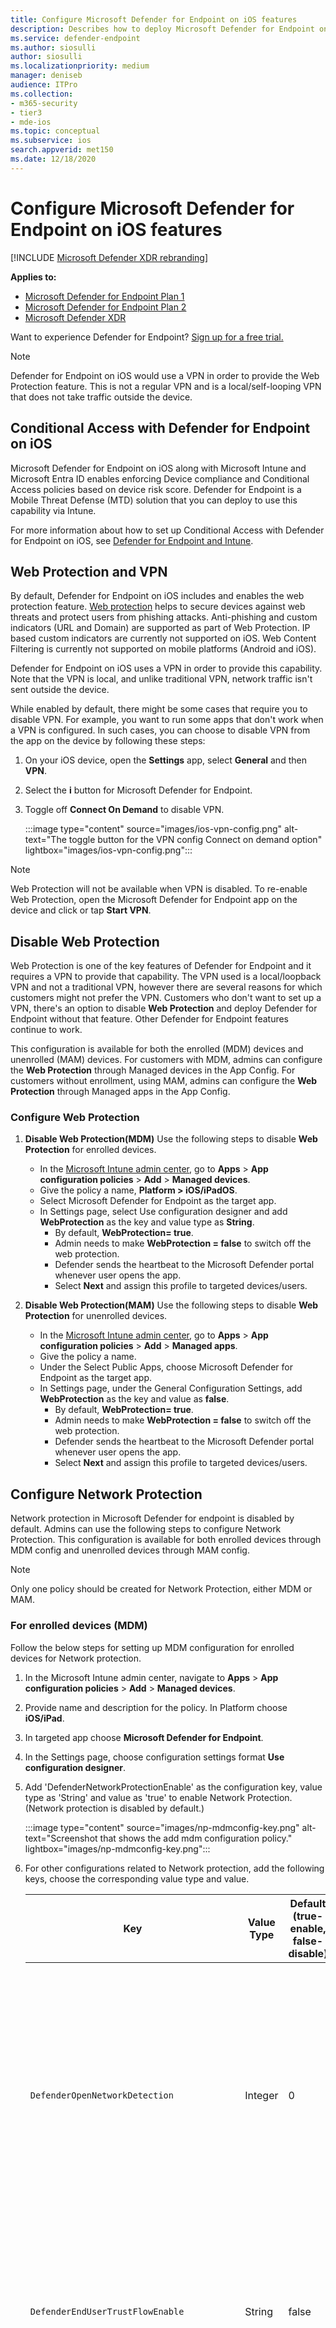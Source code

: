 ```yaml
---
title: Configure Microsoft Defender for Endpoint on iOS features
description: Describes how to deploy Microsoft Defender for Endpoint on iOS features.
ms.service: defender-endpoint
ms.author: siosulli
author: siosulli
ms.localizationpriority: medium
manager: deniseb
audience: ITPro
ms.collection: 
- m365-security
- tier3
- mde-ios
ms.topic: conceptual
ms.subservice: ios
search.appverid: met150
ms.date: 12/18/2020
---
```


# Configure Microsoft Defender for Endpoint on iOS features

[!INCLUDE [Microsoft Defender XDR rebranding](../../includes/microsoft-defender.md)]

**Applies to:**

- [Microsoft Defender for Endpoint Plan 1](https://go.microsoft.com/fwlink/p/?linkid=2154037)
- [Microsoft Defender for Endpoint Plan 2](https://go.microsoft.com/fwlink/p/?linkid=2154037)
- [Microsoft Defender XDR](https://go.microsoft.com/fwlink/?linkid=2118804)

Want to experience Defender for Endpoint? [Sign up for a free trial.](https://signup.microsoft.com/create-account/signup?products=7f379fee-c4f9-4278-b0a1-e4c8c2fcdf7e&ru=https://aka.ms/MDEp2OpenTrial?ocid=docs-wdatp-exposedapis-abovefoldlink)

> [!NOTE]
> Defender for Endpoint on iOS would use a VPN in order to provide the Web Protection feature. This is not a regular VPN and is a local/self-looping VPN that does not take traffic outside the device.

## Conditional Access with Defender for Endpoint on iOS

Microsoft Defender for Endpoint on iOS along with Microsoft Intune and Microsoft Entra ID enables enforcing Device compliance and Conditional Access policies based on device risk score. Defender for Endpoint is a Mobile Threat Defense (MTD) solution that you can deploy to use this capability via Intune.

For more information about how to set up Conditional Access with Defender for Endpoint on iOS, see [Defender for Endpoint and Intune](/mem/intune/protect/advanced-threat-protection).

## Web Protection and VPN

By default, Defender for Endpoint on iOS includes and enables the web protection feature. [Web protection](web-protection-overview.md) helps to secure devices against web threats and protect users from phishing attacks. Anti-phishing and custom indicators (URL and Domain) are supported as part of Web Protection. IP based custom indicators are currently not supported on iOS. Web Content Filtering is currently not supported on mobile platforms (Android and iOS).

Defender for Endpoint on iOS uses a VPN in order to provide this capability. Note that the VPN is local, and unlike traditional VPN, network traffic isn't sent outside the device.

While enabled by default, there might be some cases that require you to disable VPN. For example, you want to run some apps that don't work when a VPN is configured. In such cases, you can choose to disable VPN from the app on the device by following these steps:

1. On your iOS device, open the **Settings** app, select **General** and then **VPN**.

2. Select the **i** button for Microsoft Defender for Endpoint.

3. Toggle off **Connect On Demand** to disable VPN.

   :::image type="content" source="images/ios-vpn-config.png" alt-text="The toggle button for the VPN config Connect on demand option" lightbox="images/ios-vpn-config.png":::

> [!NOTE]
> Web Protection will not be available when VPN is disabled. To re-enable Web Protection, open the Microsoft Defender for Endpoint app on the device and click or tap **Start VPN**.

## Disable Web Protection

Web Protection is one of the key features of Defender for Endpoint and it requires a VPN to provide that capability. The VPN used is a local/loopback VPN and not a traditional VPN, however there are several reasons for which customers might not prefer the VPN. Customers who don't want to set up a VPN, there's an option to disable **Web Protection** and deploy Defender for Endpoint without that feature. Other Defender for Endpoint features continue to work.

This configuration is available for both the enrolled (MDM) devices and unenrolled (MAM) devices. For customers with MDM, admins can configure the **Web Protection** through Managed devices in the App Config. For customers without enrollment, using MAM, admins can configure the **Web Protection** through Managed apps in the App Config.

### Configure Web Protection

1. **Disable Web Protection(MDM)** Use the following steps to disable **Web Protection** for enrolled devices.

    - In the [Microsoft Intune admin center](https://go.microsoft.com/fwlink/?linkid=2109431), go to **Apps** \> **App configuration policies** \> **Add** \> **Managed devices**.
    - Give the policy a name, **Platform \> iOS/iPadOS**.
    - Select Microsoft Defender for Endpoint as the target app.
    - In Settings page, select Use configuration designer and add **WebProtection** as the key and value type as **String**.
        - By default, **WebProtection= true**.
        - Admin needs to make **WebProtection = false** to switch off the web protection.
        - Defender sends the heartbeat to the Microsoft Defender portal whenever user opens the app.
        - Select **Next** and assign this profile to targeted devices/users.

1. **Disable Web Protection(MAM)** Use the following steps to disable **Web Protection** for unenrolled devices.

    - In the [Microsoft Intune admin center](https://go.microsoft.com/fwlink/?linkid=2109431), go to **Apps** \> **App configuration policies** \> **Add** \> **Managed apps**.
    - Give the policy a name.
    - Under the Select Public Apps, choose Microsoft Defender for Endpoint as the target app.
    - In Settings page, under the General Configuration Settings, add **WebProtection** as the key and value as **false**.
        - By default, **WebProtection= true**.
        - Admin needs to make **WebProtection = false** to switch off the web protection.
        - Defender sends the heartbeat to the Microsoft Defender portal whenever user opens the app.
        - Select **Next** and assign this profile to targeted devices/users.

## Configure Network Protection

Network protection in Microsoft Defender for endpoint is disabled by default. Admins can use the following steps to configure Network Protection. This configuration is available for both enrolled devices through MDM config and unenrolled devices through MAM config.

> [!NOTE]
> Only one policy should be created for Network Protection, either MDM or MAM.

### For enrolled devices (MDM)

Follow the below steps for setting up MDM configuration for enrolled devices for Network protection.

1. In the Microsoft Intune admin center, navigate to **Apps** \> **App configuration policies** \> **Add** \> **Managed devices**.

2. Provide name and description for the policy. In Platform choose **iOS/iPad**.

3. In targeted app choose **Microsoft Defender for Endpoint**.

4. In the Settings page, choose configuration settings format **Use configuration designer**.

5. Add 'DefenderNetworkProtectionEnable' as the configuration key, value type as 'String' and value as 'true' to enable Network Protection. (Network protection is disabled by default.)

   :::image type="content" source="images/np-mdmconfig-key.png" alt-text="Screenshot that shows the add mdm configuration policy." lightbox="images/np-mdmconfig-key.png":::

6. For other configurations related to Network protection, add the following keys, choose the corresponding value type and value.

   | Key | Value Type | Default (true-enable, false-disable) | Description |
   | --- | --- | --- | --- |
   | `DefenderOpenNetworkDetection` | Integer | 0 | 1 - Audit, 0 - Disable(default), 2 - Enable. This setting is managed by an IT Admin to audit, disable, or enable open network detection, respectively. In 'Audit' mode, alerts will be sent only to the ATP portal with no end-user experience. For end-user experience, set the config to 'Enable' mode.|
   | `DefenderEndUserTrustFlowEnable` | String | false | true - enable, false - disable; This setting is used by IT admins to enable or disable the end user in-app experience to trust and untrust the unsecure and suspicious networks. |
   | `DefenderNetworkProtectionAutoRemediation` | String | true | true - enable, false - disable; This setting is used by the IT admin to enable or disable the remediation alerts that are sent when a user performs remediation activities like switching to safer WIFI access points or deleting suspicious certificates detected by Defender. |
   | `DefenderNetworkProtectionPrivacy` | String | true | true - enable, false - disable; This setting is managed by IT admin to enable or disable privacy in network protection. |

7. In the Assignments section, admin can choose groups of users to include and exclude from the policy.

8. Review and create the configuration policy.

### For unenrolled devices (MAM)

Follow the below steps for setting up MAM config for unenrolled devices for Network protection (Authenticator device registration is required for MAM configuration) in iOS devices. Network Protection initialization will require the end user to open the app once.

1. In the Microsoft Intune admin center, navigate to **Apps** \> **App configuration policies** \> **Add** \> **Managed apps** \> **Create a new App configuration policy**.

   :::image type="content" source="images/addiosconfig.png" alt-text="Add configuration policy." lightbox="images/addiosconfig.png":::

2. Provide a name and description to uniquely identify the policy. Then select **Select Public apps**, and choose **Microsoft Defender for Platform iOS/iPadOS**.

   :::image type="content" source="images/nameiosconfig.png" alt-text="Name the configuration." lightbox="images/nameiosconfig.png":::

3. On the Settings page, add **DefenderNetworkProtectionEnable** as the key and the value as `true` to enable network protection. (Network protection is disabled by default.)

   :::image type="content" source="images/addiosconfigvalue.png" alt-text="Add configuration value." lightbox="images/addiosconfigvalue.png":::

4. For other configurations related to network protection, add the following keys and appropriate corresponding value.

    |Key| Default (true - enable, false - disable)|Description|
    |---|---|---|
    |`DefenderOpenNetworkDetection`|0| 1 - Audit, 0 - Disable (default), 2 - Enable. This setting is managed by an IT admin to enable, audit, or disable open network detection. In Audit mode, alerts will be sent only to the ATP portal with no user side experience. For user experience, set the config to "Enable" mode.|
    |`DefenderEndUserTrustFlowEnable`| false | true - enable, false - disable; This setting is used by IT admins to enable or disable the end user in-app experience to trust and untrust the unsecure and suspicious networks.|
    |`DefenderNetworkProtectionAutoRemediation`| true |true - enable, false - disable; This setting is used by the IT admin to enable or disable the remediation alerts that are sent when a user performs remediation activities like switching to safer WIFI access points or deleting suspicious certificates detected by Defender.|
    |`DefenderNetworkProtectionPrivacy`| true |true - enable, false - disable; This setting is managed by IT admin to enable or disable privacy in network protection.|
  
5. In the **Assignments** section, an admin can choose groups of users to include and exclude from the policy.

   :::image type="content" source="images/assigniosconfig.png" alt-text="Assign configuration." lightbox="images/assigniosconfig.png":::

6. Review and create the configuration policy.

## Co-existence of multiple VPN profiles

Apple iOS does not support multiple device-wide VPNs to be active simultaneously. While multiple VPN profiles can exist on the device, only one VPN can be active at a time.

## Configure Microsoft Defender for Endpoint risk signal in app protection policy (MAM)

Microsoft Defender for Endpoint on iOS enables the App Protection Policy scenario. End-users can install the latest version of the app directly from the Apple app store. Ensure the device is registered to Authenticator with the same account being used to onboard in Defender for successful MAM registration.

Microsoft Defender for Endpoint can be configured to send threat signals to be used in App Protection Policies (APP, also known as MAM) on iOS/iPadOS. With this capability, you can use Microsoft Defender for Endpoint to protect access to corporate data from unenrolled devices as well.

Follow the steps in the link below to set up app protection policies with Microsoft Defender for Endpoint [Configure Defender risk signals in app protection policy (MAM)](ios-install-unmanaged.md)

For more details on MAM or app protection policy, see [iOS app protection policy settings](/mem/intune/apps/app-protection-policy-settings-ios).

## Privacy Controls

Microsoft Defender for Endpoint on iOS enables Privacy Controls for both the Admins and the End Users. This includes the controls for enrolled (MDM) as well as unenrolled (MAM) devices.

For Customers with MDM, admins can configure the Privacy Controls through Managed devices in the App Config. For Customers without enrollment, using MAM, admins can configure the Privacy Controls through Managed apps in the App Config. End Users will also have the ability to configure the Privacy Settings from the Defender App settings.

### Configure privacy in phish alert report

Customers can now enable privacy control for the phish report sent by Microsoft Defender for Endpoint on iOS. This will ensure that the domain name is not sent as part of the phish alert whenever a phish website is detected and blocked by Microsoft Defender for Endpoint.

1. **Admin Privacy Controls (MDM)** Use the following steps to enable privacy and not collect the domain name as part of the phish alert report for enrolled devices.

   1. In the [Microsoft Intune admin center](https://go.microsoft.com/fwlink/?linkid=2109431), go to **Apps** \> **App configuration policies** \> **Add** \> **Managed devices**.

   2. Give the policy a name, **Platform \> iOS/iPadOS**, select the profile type.

   3. Select **Microsoft Defender for Endpoint** as the target app.

   4. On the Settings page, select **Use configuration designer** and add **DefenderExcludeURLInReport** as the key and value type as **Boolean**.

      - To enable privacy and not collect the domain name, enter the value as `true` and assign this policy to users. By default, this value is set to `false`.
      - For users with key set as `true`, the phish alert will not contain the domain name information whenever a malicious site is detected and blocked by Defender for Endpoint.

   5. Select **Next** and assign this profile to targeted devices/users.

2. **Admin Privacy Controls (MAM)** Use the following steps to enable privacy and not collect the domain name as part of the phish alert report for unenrolled devices.

   1. In the [Microsoft Intune admin center](https://go.microsoft.com/fwlink/?linkid=2109431), go to **Apps** \> **App configuration policies** \> **Add** \> **Managed apps**.

   2. Give the policy a name.

   3. Under **Select Public Apps**, choose **Microsoft Defender for Endpoint** as the target app.

   4. On the Settings page, under the **General Configuration Settings**, add **DefenderExcludeURLInReport** as the key and value as `true`.

      - To enable privacy and not collect the domain name, enter the value as `true` and assign this policy to users. By default, this value is set to `false`.
      - For users with key set as `true`, the phish alert will not contain the domain name information whenever a malicious site is detected and blocked by Defender for Endpoint.

   5. Select **Next** and assign this profile to targeted devices/users.

3. **End User Privacy Controls** These controls help the end user to configure the information shared to their organization.

   For Supervised devices, End User controls aren't visible. Admin will decide and controls the settings.
    - However, for Unsupervised devices, the control will be displayed under the **Settings \> Privacy**.
        - Users will see a toggle for **Unsafe Site Info**.
        - This toggle is only visible if Admin has set **DefenderExcludeURLInReport = true**.
        - If enabled by Admin, Users can decide if they want to send the unsafe site info to their Organization or not.
        - By default, it's set to `false`. The unsafe site information will not be sent.
        - If user toggles it to `true`, the unsafe site details will  be sent.

Turning the above privacy controls on or off will not impact the device compliance check or conditional access.

> [!NOTE]
> On Supervised devices with the configuration profile, Microsoft Defender for Endpoint can access the entire URL and if it is found to be phishing, it will be blocked.
> On an Unsupervised device, Microsoft Defender for Endpoint has access to only the domain name, and if the domain is not a phishing URL, it won't be blocked.

## Optional Permissions

Microsoft Defender for Endpoint on iOS enables **Optional Permissions** in the onboarding flow. Currently the permissions required by Defender for Endpoint are mandatory in the onboarding flow. With this feature, admins can deploy Defender for Endpoint on BYOD devices without enforcing the mandatory **VPN Permission** during onboarding. End users can onboard the app without the mandatory permissions and can later review these permissions. This feature is currently present only for enrolled devices (MDM).

### Configure Optional Permission

1. **Admin flow (MDM)** Use the following steps to enable **Optional VPN** permission for enrolled devices.

    - In the [Microsoft Intune admin center](https://go.microsoft.com/fwlink/?linkid=2109431), go to **Apps** \> **App configuration policies** \> **Add** \> **Managed devices**.

    - Give the policy a name, select **Platform \> iOS/iPadOS**.

    - Select **Microsoft Defender for Endpoint** as the target app.

    - On the Settings page, select **Use configuration designer** and add **DefenderOptionalVPN** as the key and value type as **Boolean**.

      - To enable optional VPN permission, enter value as `true` and assign this policy to users. By default, this value is set to `false`.
      - For users with key set as `true`, the users will be able to onboard the app without giving the VPN permission.

    - Select **Next** and assign this profile to targeted devices/users.

1. **End User flow** - User will install and open the app to start the onboarding.
    - If an admin has set up optional permissions, then the user can **Skip** VPN permission and complete onboarding.
    - Even if the user has skipped VPN, the device will be able to onboard, and a heartbeat will be sent.
    - If VPN is disabled, web protection will not be active.
    - Later, the user can enable web protection from within the app. This will install the VPN configuration on the device.

> [!NOTE]
> **Optional Permission** is different from **Disable Web Protection**. Optional VPN Permission only helps to skip the permission during onboarding but its available for the end user to later review and enable it. While **Disable Web Protection** allows users to onboard the Defender for Endpoint app without the Web Protection. It cannot be enabled later.

## Jailbreak detection

Microsoft Defender for Endpoint has the capability of detecting unmanaged and managed devices that are jailbroken. These jailbreak checks are done periodically. If a device is detected to be jailbroken,

1. A **High**-risk alert will be reported to the Microsoft Defender portal. If device Compliance and Conditional Access is set up based on device risk score, then the device will be blocked from accessing corporate data.
1. User data on app will be cleared. When user opens the app after jailbreaking the VPN profile also will be deleted and no web protection will be offered.

### Configure compliance policy against jailbroken devices

To protect corporate data from being accessed on jailbroken iOS devices, we recommend that you set up the following compliance policy on Intune.

> [!NOTE]
> Jailbreak detection is a capability provided by Microsoft Defender for Endpoint on iOS. However, we recommend that you setup this policy as an additional layer of defense against jailbreak scenarios.

Follow the steps below to create a compliance policy against jailbroken devices.

1. In the [Microsoft Intune admin center](https://go.microsoft.com/fwlink/?linkid=2109431), go to **Devices** \> **Compliance policies** \> **Create Policy**. Select "iOS/iPadOS" as platform and click **Create**.

   :::image type="content" source="images/ios-jb-policy.png" alt-text="The Create Policy tab" lightbox="images/ios-jb-policy.png":::

1. Specify a name of the policy, for example "Compliance Policy for Jailbreak".

1. In the compliance settings page, click to expand **Device Health** section and click **Block** for **Jailbroken devices** field.

   :::image type="content" source="images/ios-jb-settings.png" alt-text="The Compliance settings tab" lightbox="images/ios-jb-settings.png":::

1. In the **Actions for noncompliance** section, select the actions as per your requirements and select **Next**.

   :::image type="content" source="images/ios-jb-actions.png" alt-text="The Actions for noncompliance tab" lightbox="images/ios-jb-actions.png":::

1. In the **Assignments** section, select the user groups that you want to include for this policy and then select **Next**.

1. In the **Review+Create** section, verify that all the information entered is correct and then select **Create**.

## Configure custom indicators

Defender for Endpoint on iOS enables admins to configure custom indicators on iOS devices as well. For more information on how to configure custom indicators, see [Manage indicators](/microsoft-365/security/defender-endpoint/manage-indicators).

> [!NOTE]
> Defender for Endpoint on iOS supports creating custom indicators only for URLs and domains. IP based custom indicators is not supported on iOS.
>
> For iOS, no alerts are generated on Microsoft Defender XDR when the URL or domain set in the indicator is accessed.

## Configure vulnerability assessment of apps

Reducing cyber risk requires comprehensive risk-based vulnerability management to identify, assess, remediate, and track all your biggest vulnerabilities across your most critical assets, all in a single solution. Visit this [page](next-gen-threat-and-vuln-mgt.md) to learn more about Microsoft Defender Vulnerability Management in Microsoft Defender for Endpoint.

Defender for Endpoint on iOS supports vulnerability assessments of OS and apps. Vulnerability assessment of iOS versions is available for both enrolled (MDM) and unenrolled (MAM) devices. Vulnerability assessment of apps is only for enrolled (MDM) devices. Admins can use the following steps to configure the vulnerability assessment of apps.

### On a Supervised Device

1. Ensure the device is configured in the [Supervised mode](ios-install.md#complete-deployment-for-supervised-devices).

1. To enable the feature in the [Microsoft Intune admin center](https://go.microsoft.com/fwlink/?linkid=2109431), go to **Endpoint Security** \> **Microsoft Defender for Endpoint** \> **Enable App sync for iOS/iPadOS devices**.

     :::image type="content" source="images/tvm-app-sync-toggle.png" alt-text="App sync toggleSup" lightbox="images/tvm-app-sync-toggle.png":::

> [!NOTE]
> To get the list of all the apps including unmanaged apps, the admin has to enable **Send full application inventory data on personally owned iOS/iPadOS devices** in the Intune Admin Portal for the supervised devices marked as "Personal".
> For the supervised devices marked as "Corporate" in the Intune Admin Portal, the admin need not enable **Send full application inventory data on personally owned iOS/iPadOS devices**.

### On an Unsupervised Device

1. To enable the feature in the [Microsoft Intune admin center](https://go.microsoft.com/fwlink/?linkid=2109431), go to **Endpoint Security** \> **Microsoft Defender for Endpoint** \> **Enable App sync for iOS/iPadOS devices**.

   :::image type="content" source="images/tvm-app-sync-toggle.png" alt-text="App sync toggle" lightbox="images/tvm-app-sync-toggle.png":::

1. To get the list of all the apps including unmanaged apps, enable the toggle **Send full application inventory data on personally owned iOS/iPadOS devices**.

    :::image type="content" source="images/tvm-full-app-data.png" alt-text="Full App Data" lightbox="images/tvm-full-app-data.png":::

1. Use the following steps to configure the privacy setting.
    - Go to **Apps** \> **App configuration policies** \> **Add** \> **Managed devices**.
    - Give the policy a name, **Platform** \> **iOS/iPadOS**.
    - Select **Microsoft Defender for Endpoint** as the target app.
    - In Settings page, select Use configuration designer and add **DefenderTVMPrivacyMode** as the key and value type as **String**.
        - To disable privacy and collect the list of apps installed, enter value as `False` and assign this policy to users. 
        - By default, this value is set to `True` for unsupervised devices.
        - For users with key set as `False`, Defender for Endpoint will send the list of apps installed on the device for vulnerability assessment.
    - Click **Next** and assign this profile to targeted devices/users.
    - Turning the above privacy controls on or off will not impact the device compliance check or conditional access.

1. Once the config is applied, end-user will need to open the app to **Approve** the privacy setting.
    - Privacy approval screen will come only for unsupervised devices.
    - Only if end-user approves the privacy, the app information will be sent to the Defender for Endpoint console.

        :::image type="content" source="images/tvm-user-privacy2.png" alt-text="Screenshot of the end user privacy screen." lightbox="images/tvm-user-privacy2.png":::

Once the client versions are deployed to target iOS devices, the processing will start. Vulnerabilities found on those devices will start showing up in the Defender Vulnerability Management dashboard. The processing might take few hours (max 24 hours) to complete. Especially for the entire list of apps to show up in the software inventory.

> [!NOTE]
> If you're using SSL inspection solution within your iOS device, please allow list these domain names **securitycenter.windows.com** (in commercial environment) and **securitycenter.windows.us** (in GCC environment) for TVM feature to work.

## Disable sign out

Defender for Endpoint on iOS supports deployment without sign out button in the app to prevent users from signing out of the Defender app. This is important to prevent users from tampering the device. 

This configuration is available for both the enrolled (MDM) devices as well as unenrolled (MAM) devices. Admins can use the following steps to configure the Disable sign out

### Configure Disable sign out

**For enrolled devices(MDM)**

1. In the Microsoft Intune admin center, navigate to Apps \> App configuration policies \> Add \> Managed devices.
1. Give the policy a name, select Platform \> iOS/iPadOS
1. Select Microsoft Defender for Endpoint as the target app. 
1. In Settings page, select Use configuration designer and add **DisableSignOut** as the key and value type as **String**.
1. By default, DisableSignOut = false.
1. Admin needs to make **DisableSignOut = true** to disable the sign-out button in the app. Users will not see the sign out button once the policy is pushed.
1. Click Next and assign this policy to targeted devices/users.

**For unenrolled devices(MAM)**

1. In the Microsoft Intune admin center, navigate to Apps > App configuration policies > Add > Managed apps.
1. Give the policy a name.
1. Under the Select Public Apps, choose Microsoft Defender for Endpoint as the target app.
1. In Settings page, add **DisableSignOut** as the key and value as **true**, under the General Configuration Settings.
1. By default, DisableSignOut = false.
1. Admin needs to make **DisableSignOut = true** to disable the sign-out button in the app. Users will not see the sign out button once the policy is pushed.
1. Click Next and assign this policy to targeted devices/users.

>[!Important]
>This feature is in Public Preview. The following information relates to prereleased product which may be substantially modified before it's commercially released. Microsoft makes no warranties, express or implied, with respect to the information provided here.

## Device Tagging

Defender for Endpoint on iOS enables bulk tagging the mobile devices during onboarding by allowing the admins to set up tags via Intune. Admin can configure the device tags through Intune via configuration policies and push them to user's devices. Once the User installs and activates Defender, the client app passes the device tags to the Security Portal. The Device tags appear against the devices in the Device Inventory. 

This configuration is available for both the enrolled (MDM) devices as well as unenrolled (MAM) devices. Admins can use the following steps to configure the Device tags.

### Configure Device tags

**For enrolled devices(MDM)**

1. In the Microsoft Intune admin center, navigate to Apps \> App configuration policies \> Add \> Managed devices.
1. Give the policy a name, select Platform \> iOS/iPadOS
1. Select Microsoft Defender for Endpoint as the target app. 
1. In Settings page, select Use configuration designer and add **DefenderDeviceTag** as the key and value type as **String**.
   - Admin can assign a new tag by adding the key **DefenderDeviceTag** and setting a value for device tag.
   - Admin can edit an existing tag by modifying the value of the key **DefenderDeviceTag**.
   - Admin can delete an existing tag by removing the key **DefenderDeviceTag**.

1. Click Next and assign this policy to targeted devices/users.

**For unenrolled devices(MAM)**

1. In the Microsoft Intune admin center, navigate to Apps > App configuration policies > Add > Managed apps.
1. Give the policy a name.
1. Under the Select Public Apps, choose Microsoft Defender for Endpoint as the target app.
1. In Settings page, add **DefenderDeviceTag** as the key under the General Configuration Settings.
   - Admin can assign a new tag by adding the key **DefenderDeviceTag** and setting a value for device tag.
   - Admin can edit an existing tag by modifying the value of the key **DefenderDeviceTag**.
   - Admin can delete an existing tag by removing the key **DefenderDeviceTag**.
1. Click Next and assign this policy to targeted devices/users.

> [!NOTE] 
> The Defender app needs to be opened for tags to be synced with Intune and passed to Security Portal. It may take upto 18 hours for tags to reflect in the portal.

## Configure option to send in-app feedback

Customers now have the option to configure the ability to send feedback data to Microsoft within the Defender for Endpoint app. Feedback data helps Microsoft improve  products and troubleshoot issues.

> [!NOTE]
> For US Government cloud customers, feedback data collection is **disabled** by default.

Use the following steps to configure the option to send feedback data to Microsoft:

1. In the [Microsoft Intune admin center](https://go.microsoft.com/fwlink/?linkid=2109431), go to **Apps** \> **App configuration policies** \> **Add** \> **Managed devices**.

1. Give the policy a name, and select **Platform \> iOS/iPadOS** as the profile type.

1. Select **Microsoft Defender for Endpoint** as the target app.

1. On the Settings page, select **Use configuration designer** and add **DefenderFeedbackData** as the key and value type as **Boolean**.

   - To remove the ability of end-users to provide feedback, set the value as `false` and assign this policy to users. By default, this value is set to `true`. For US Government customers, the default value is set to 'false'.

   - For users with key set as `true`, there will be an option to send Feedback data to Microsoft within the app (**Menu** \> **Help & Feedback** \> **Send Feedback to Microsoft**).

1. Select **Next** and assign this profile to targeted devices/users.

## Report unsafe site

Phishing websites impersonate trustworthy websites for the purpose of obtaining your personal or financial information. Visit the [Provide feedback about network protection](https://www.microsoft.com/wdsi/filesubmission/exploitguard/networkprotection) page to report a website that could be a phishing site.
[!INCLUDE [Microsoft Defender for Endpoint Tech Community](../../includes/defender-mde-techcommunity.md)]
